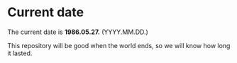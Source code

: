 # Current date

The current date is **1986.05.27.** (YYYY.MM.DD.)

This repository will be good when the world ends, so we will know how long it lasted.